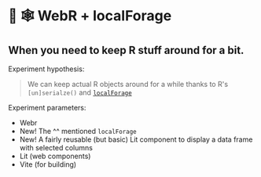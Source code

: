 # 🧪 🕸️ WebR + localForage

<status-message id="webr-status" text="WebR Loading…"></status-message>

## When you need to keep R stuff around for a bit.

Experiment hypothesis:

>We can keep actual R objects around for a while thanks to R's `[un]serialze()` and [`localForage`](https://localforage.github.io/localForage/)

Experiment parameters:

- Webr
- <span class="pill">New!</span> The ^^ mentioned `localForage`
- <span class="pill">New!</span> A fairly reusable (but basic) Lit component to display a data frame with selected columns
- Lit (web components)
- Vite (for building)